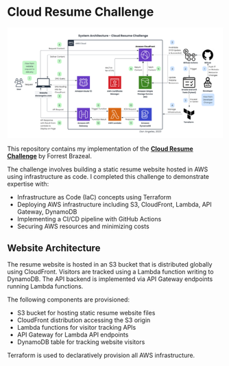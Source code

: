# **Cloud Resume Challenge**

![Alt text](images/cloud-resume-diagram-v2.png)

This repository contains my implementation of the **[Cloud Resume Challenge](https://cloudresumechallenge.dev/instructions/)** by Forrest Brazeal.

The challenge involves building a static resume website hosted in AWS using infrastructure as code. I completed this challenge to demonstrate expertise with:

- Infrastructure as Code (IaC) concepts using Terraform
- Deploying AWS infrastructure including S3, CloudFront, Lambda, API Gateway, DynamoDB
- Implementing a CI/CD pipeline with GitHub Actions
- Securing AWS resources and minimizing costs

## **Website Architecture**

The resume website is hosted in an S3 bucket that is distributed globally using CloudFront. Visitors are tracked using a Lambda function writing to DynamoDB. The API backend is implemented via API Gateway endpoints running Lambda functions.

The following components are provisioned:

- S3 bucket for hosting static resume website files
- CloudFront distribution accessing the S3 origin
- Lambda functions for visitor tracking APIs
- API Gateway for Lambda API endpoints
- DynamoDB table for tracking website visitors

Terraform is used to declaratively provision all AWS infrastructure.